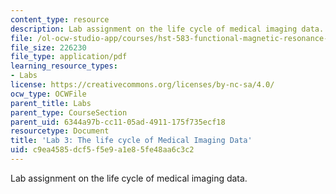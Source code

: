 ```yaml
---
content_type: resource
description: Lab assignment on the life cycle of medical imaging data.
file: /ol-ocw-studio-app/courses/hst-583-functional-magnetic-resonance-imaging-data-acquisition-and-analysis-fall-2008/c9ea4585dcf5f5e9a1e85fe48aa6c3c2_lab3_rg.pdf
file_size: 226230
file_type: application/pdf
learning_resource_types:
- Labs
license: https://creativecommons.org/licenses/by-nc-sa/4.0/
ocw_type: OCWFile
parent_title: Labs
parent_type: CourseSection
parent_uid: 6344a97b-cc11-05ad-4911-175f735ecf18
resourcetype: Document
title: 'Lab 3: The life cycle of Medical Imaging Data'
uid: c9ea4585-dcf5-f5e9-a1e8-5fe48aa6c3c2
---
```

Lab assignment on the life cycle of medical imaging data.
